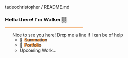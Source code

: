 tadeochristopher / README.md

<h3>Hello there! I'm Walker👋🏼</h3>
<hr style="width: 50%; text-align: left; margin-left: 0; background: #ed811f;" />
<ul style="list-style-type: none;">
  <li>Nice to see you here! Drop me a line if I can be of help
    <ul style="list-style-type: circle;">
      <li>📝 <a href="https://drive.google.com/file/d/1FJP3g8ca7mdcA87k_bk_mAZORnT_2o5e/view" target="_blank" style="color: #ed811f; text-decoration: none; text-shadow: 2px 0 1px #000111, 0 0 2px #ed811f;">Summation</a></li>
      <li>💼 <a href="https://tadeochristopher.dev" target="_blank" style="color: #ed811f; text-decoration: none; text-shadow: 2px 0 1px #000111, 0 0 2px #ed811f;">Portfolio</a></li>
      <li>Upcoming Work...</li>
    </ul>
  </li>
</ul>

<!---
tadeochristopher/tadeochristopher is a ✨ special ✨ repository because its `README.md` (this file) appears on your GitHub profile.
You can click the Preview link to take a look at your changes.
--->
